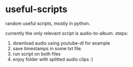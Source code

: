 # useful-scripts
random useful scripts, mostly in python.

currently the only relevant script is audio-to-album.
steps:
  1. download audio using youtube-dl for example
  2. save timestamps in some txt file.
  3. run script on both files
  4. enjoy folder with splitted audio clips :)
